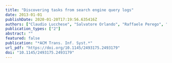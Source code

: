 ```yaml
---
title: "Discovering tasks from search engine query logs"
date: 2013-01-01
publishDate: 2020-01-20T17:19:56.635416Z
authors: ["Claudio Lucchese", "Salvatore Orlando", "Raffaele Perego", "Fabrizio Silvestri", "Gabriele Tolomei"]
publication_types: ["2"]
abstract: ""
featured: false
publication: "*ACM Trans. Inf. Syst.*"
url_pdf: "https://doi.org/10.1145/2493175.2493179"
doi: "10.1145/2493175.2493179"
---
```


